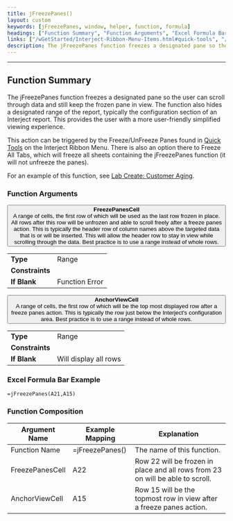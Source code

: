 ```yaml
---
title: jFreezePanes()
layout: custom
keywords: [jFreezePanes, window, helper, function, formula]
headings: ["Function Summary", "Function Arguments", "Excel Formula Bar Example", "Function Composition"]
links: ["/wGetStarted/Interject-Ribbon-Menu-Items.html#quick-tools", "/wGetStarted/L-Create-CustomerAging.html"]
description: The jFreezePanes function freezes a designated pane so the user can scroll through data and still keep the frozen pane in view.
---
```

* * *

##  Function Summary

The jFreezePanes function freezes a designated pane so the user can scroll through data and still keep the frozen pane in view. The function also hides a designated range of the report, typically the configuration section of an Interject report. This provides the user with a more user-friendly simplified viewing experience.

This action can be triggered by the Freeze/UnFreeze Panes found in [Quick Tools](/wGetStarted/Interject-Ribbon-Menu-Items.html#quick-tools) on the Interject Ribbon Menu. There is also an option there to Freeze All Tabs, which will freeze all sheets containing the jFreezePanes function (it will not unfreeze the panes).

For an example of this function, see [Lab Create: Customer Aging](/wGetStarted/L-Create-CustomerAging.html).

###  Function Arguments

<button class="collapsible-parameter">**FreezePanesCell**<br>A range of cells, the first row of which will be used as the last row frozen in place. All rows after this row will be unfrozen and able to scroll freely after a freeze panes action. This is typically the header row of column names above the targeted data that is or will be inserted. This will allow the header row to stay in view while scrolling through the data.  Best practice is to use a range instead of whole rows.</button>
<div markdown="1" class="panel-parameter">
<table>
  <tbody>
    <tr>
		<td class="pph"><b>Type</b></td>
		<td>Range</td>
    </tr>
    <tr>
		<td class="pph"><b>Constraints</b></td>
		<td></td>
    </tr>
    <tr>
		<td class="pph"><b>If Blank</b></td>
		<td>Function Error</td>
    </tr>
  </tbody>
</table>
</div>

<button class="collapsible-parameter">**AnchorViewCell**<br>A range of cells, the first row of which will be the top most displayed row after a freeze panes action. This is typically the row just below the Interject's configuration area.  Best practice is to use a range instead of whole rows.</button>
<div markdown="1" class="panel-parameter">
<table>
  <tbody>
    <tr>
		<td class="pph"><b>Type</b></td>
		<td>Range</td>
    </tr>
    <tr>
		<td class="pph"><b>Constraints</b></td>
		<td></td>
    </tr>
    <tr>
		<td class="pph"><b>If Blank</b></td>
		<td>Will display all rows</td>
    </tr>
  </tbody>
</table>
</div>

###  Excel Formula Bar Example

```Excel
=jFreezePanes(A21,A15)
```

###  Function Composition

| Argument Name  |  Example Mapping  |  Explanation   |  
|------|------|------|
|  Function Name  |  =jFreezePanes()  |  The name of this function.  |  
|  FreezePanesCell  |  A22  |  Row 22 will be frozen in place and all rows from 23 on will be able to scroll.  |  
|  AnchorViewCell  |  A15  |  Row 15 will be the topmost row in view after a freeze panes action.  |  
